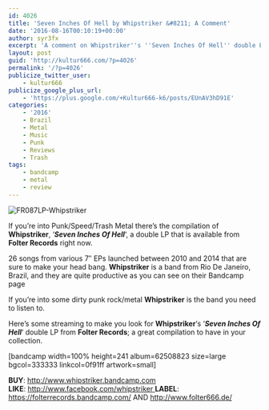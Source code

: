 ```yaml
---
id: 4026
title: 'Seven Inches Of Hell by Whipstriker &#8211; A Comment'
date: '2016-08-16T00:10:19+00:00'
author: syr3fx
excerpt: 'A comment on Whipstriker''s ''Seven Inches Of Hell'' double LP.'
layout: post
guid: 'http://kultur666.com/?p=4026'
permalink: '/?p=4026'
publicize_twitter_user:
    - kultur666
publicize_google_plus_url:
    - 'https://plus.google.com/+Kultur666-k6/posts/EUnAV3hD91E'
categories:
    - '2016'
    - Brazil
    - Metal
    - Music
    - Punk
    - Reviews
    - Trash
tags:
    - bandcamp
    - metal
    - review
---
```


![FR087LP-Whipstriker](http://localhost:8080/wp-content/uploads/2016/08/fr087lp-whipstriker.jpg?w=680)

If you’re into Punk/Speed/Trash Metal there’s the compilation of **Whipstriker**, ‘***Seven Inches Of Hell***‘, a double LP that is available from **Folter Records** right now.

26 songs from various 7″ EPs launched between 2010 and 2014 that are sure to make your head bang. **Whipstriker** is a band from Rio De Janeiro, Brazil, and they are quite productive as you can see on their Bandcamp page

If you’re into some dirty punk rock/metal **Whipstriker** is the band you need to listen to.

Here’s some streaming to make you look for **Whipstriker**‘s ‘***Seven Inches Of Hell***‘ double LP from **Folter Records**; a great compilation to have in your collection.

\[bandcamp width=100% height=241 album=62508823 size=large bgcol=333333 linkcol=0f91ff artwork=small\]

**BUY**: <http://www.whipstriker.bandcamp.com>  
**LIKE**: [http://www.facebook.com/whipstriker  ](http://www.facebook.com/whipstriker)**LABEL**: <https://folterrecords.bandcamp.com/> AND <http://www.folter666.de/>